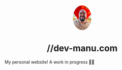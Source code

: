 <p align="center">
  <img alt="" src="/src/assets/profile.jpg" width="60" style="border-radius: 50%" />
</p>
<h1 align="center">
  //dev-manu.com
</h1>

My personal website! A work in progress 👷‍♂️
